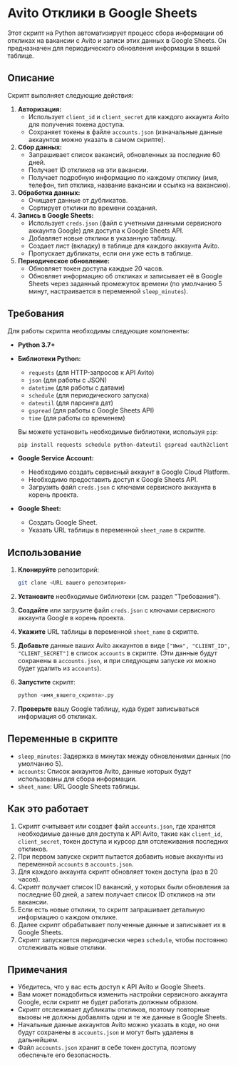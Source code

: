# Avito Отклики в Google Sheets

Этот скрипт на Python автоматизирует процесс сбора информации об откликах на вакансии с Avito и записи этих данных в Google Sheets. Он предназначен для периодического обновления информации в вашей таблице.

## Описание

Скрипт выполняет следующие действия:

1.  **Авторизация:**
    *   Использует `client_id` и `client_secret` для каждого аккаунта Avito для получения токена доступа.
    *   Сохраняет токены в файле `accounts.json` (изначальные данные аккаунтов можно указать в самом скрипте).
2.  **Сбор данных:**
    *   Запрашивает список вакансий, обновленных за последние 60 дней.
    *   Получает ID откликов на эти вакансии.
    *   Получает подробную информацию по каждому отклику (имя, телефон, тип отклика, название вакансии и ссылка на вакансию).
3.  **Обработка данных:**
    *   Очищает данные от дубликатов.
    *   Сортирует отклики по времени создания.
4.  **Запись в Google Sheets:**
    *   Использует `creds.json` (файл с учетными данными сервисного аккаунта Google) для доступа к Google Sheets API.
    *   Добавляет новые отклики в указанную таблицу.
    *   Создает лист (вкладку) в таблице для каждого аккаунта Avito.
    *   Пропускает дубликаты, если они уже есть в таблице.
5.  **Периодическое обновление:**
    *   Обновляет токен доступа каждые 20 часов.
    *   Обновляет информацию об откликах и записывает её в Google Sheets через заданный промежуток времени (по умолчанию 5 минут, настраивается в переменной `sleep_minutes`).

## Требования

Для работы скрипта необходимы следующие компоненты:

*   **Python 3.7+**
*   **Библиотеки Python:**
    *   `requests` (для HTTP-запросов к API Avito)
    *   `json` (для работы с JSON)
    *   `datetime` (для работы с датами)
    *   `schedule` (для периодического запуска)
    *   `dateutil` (для парсинга дат)
    *   `gspread` (для работы с Google Sheets API)
    *   `time` (для работы со временем)
    
    Вы можете установить необходимые библиотеки, используя `pip`:
    ```bash
    pip install requests schedule python-dateutil gspread oauth2client
    ```

*   **Google Service Account:**
    *   Необходимо создать сервисный аккаунт в Google Cloud Platform.
    *   Необходимо предоставить доступ к Google Sheets API.
    *   Загрузить файл `creds.json` с ключами сервисного аккаунта в корень проекта.
*   **Google Sheet:**
    *   Создать Google Sheet.
    *   Указать URL таблицы в переменной `sheet_name` в скрипте.

## Использование

1.  **Клонируйте** репозиторий:
    ```bash
    git clone <URL вашего репозитория>
    ```

2.  **Установите** необходимые библиотеки (см. раздел "Требования").
3.  **Создайте** или загрузите файл `creds.json` с ключами сервисного аккаунта Google в корень проекта.
4.  **Укажите** URL таблицы в переменной `sheet_name` в скрипте.
5.  **Добавьте** данные ваших Avito аккаунтов в виде `["Имя", "CLIENT_ID", "CLIENT_SECRET"]` в список `accounts` в скрипте. (Эти данные будут сохранены в `accounts.json`, и при следующем запуске их можно будет удалить из `accounts`).
6.  **Запустите** скрипт:
    ```bash
    python <имя_вашего_скрипта>.py
    ```

7.  **Проверьте** вашу Google таблицу, куда будет записываться информация об откликах.

## Переменные в скрипте

*   `sleep_minutes`: Задержка в минутах между обновлениями данных (по умолчанию 5).
*   `accounts`: Список аккаунтов Avito, данные которых будут использованы для сбора информации.
*   `sheet_name`: URL Google Sheets таблицы.

## Как это работает

1.  Скрипт считывает или создает файл `accounts.json`, где хранятся необходимые данные для доступа к API Avito, такие как `client_id`, `client_secret`, токен доступа и курсор для отслеживания последних откликов.
2.  При первом запуске скрипт пытается добавить новые аккаунты из переменной `accounts` в `accounts.json`.
3.  Для каждого аккаунта скрипт обновляет токен доступа (раз в 20 часов).
4.  Скрипт получает список ID вакансий, у которых были обновления за последние 60 дней, а затем получает список ID откликов на эти вакансии.
5.  Если есть новые отклики, то скрипт запрашивает детальную информацию о каждом отклике.
6.  Далее скрипт обрабатывает полученные данные и записывает их в Google Sheets.
7.  Скрипт запускается периодически через `schedule`, чтобы постоянно отслеживать новые отклики.

## Примечания

*   Убедитесь, что у вас есть доступ к API Avito и Google Sheets.
*   Вам может понадобиться изменить настройки сервисного аккаунта Google, если скрипт не будет работать должным образом.
*   Скрипт отслеживает дубликаты откликов, поэтому повторные вызовы не должны добавлять одни и те же данные в Google Sheets.
*   Начальные данные аккаунтов Avito можно указать в коде, но они будут сохранены в `accounts.json` и могут быть удалены в дальнейшем.
*   Файл `accounts.json` хранит в себе токен доступа, поэтому обеспечьте его безопасность.
